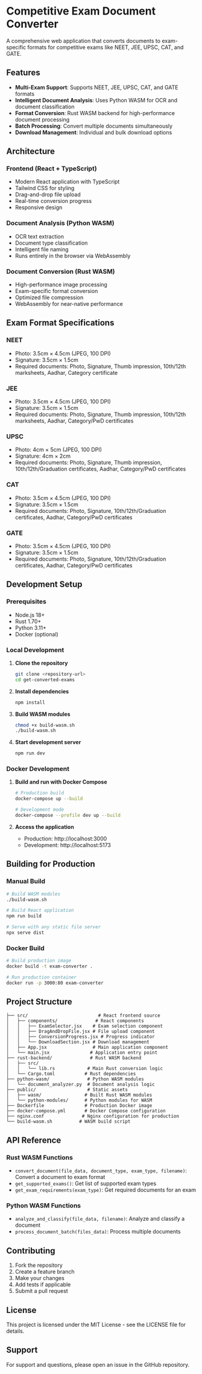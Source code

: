 # Competitive Exam Document Converter

A comprehensive web application that converts documents to exam-specific formats for competitive exams like NEET, JEE, UPSC, CAT, and GATE.

## Features

- **Multi-Exam Support**: Supports NEET, JEE, UPSC, CAT, and GATE formats
- **Intelligent Document Analysis**: Uses Python WASM for OCR and document classification
- **Format Conversion**: Rust WASM backend for high-performance document processing
- **Batch Processing**: Convert multiple documents simultaneously
- **Download Management**: Individual and bulk download options

## Architecture

### Frontend (React + TypeScript)
- Modern React application with TypeScript
- Tailwind CSS for styling
- Drag-and-drop file upload
- Real-time conversion progress
- Responsive design

### Document Analysis (Python WASM)
- OCR text extraction
- Document type classification
- Intelligent file naming
- Runs entirely in the browser via WebAssembly

### Document Conversion (Rust WASM)
- High-performance image processing
- Exam-specific format conversion
- Optimized file compression
- WebAssembly for near-native performance

## Exam Format Specifications

### NEET
- Photo: 3.5cm × 4.5cm (JPEG, 100 DPI)
- Signature: 3.5cm × 1.5cm
- Required documents: Photo, Signature, Thumb impression, 10th/12th marksheets, Aadhar, Category certificate

### JEE
- Photo: 3.5cm × 4.5cm (JPEG, 100 DPI)
- Signature: 3.5cm × 1.5cm
- Required documents: Photo, Signature, Thumb impression, 10th/12th marksheets, Aadhar, Category/PwD certificates

### UPSC
- Photo: 4cm × 5cm (JPEG, 100 DPI)
- Signature: 4cm × 2cm
- Required documents: Photo, Signature, Thumb impression, 10th/12th/Graduation certificates, Aadhar, Category/PwD certificates

### CAT
- Photo: 3.5cm × 4.5cm (JPEG, 100 DPI)
- Signature: 3.5cm × 1.5cm
- Required documents: Photo, Signature, 10th/12th/Graduation certificates, Aadhar, Category/PwD certificates

### GATE
- Photo: 3.5cm × 4.5cm (JPEG, 100 DPI)
- Signature: 3.5cm × 1.5cm
- Required documents: Photo, Signature, 10th/12th/Graduation certificates, Aadhar, Category/PwD certificates

## Development Setup

### Prerequisites
- Node.js 18+
- Rust 1.70+
- Python 3.11+
- Docker (optional)

### Local Development

1. **Clone the repository**
   ```bash
   git clone <repository-url>
   cd get-converted-exams
   ```

2. **Install dependencies**
   ```bash
   npm install
   ```

3. **Build WASM modules**
   ```bash
   chmod +x build-wasm.sh
   ./build-wasm.sh
   ```

4. **Start development server**
   ```bash
   npm run dev
   ```

### Docker Development

1. **Build and run with Docker Compose**
   ```bash
   # Production build
   docker-compose up --build

   # Development mode
   docker-compose --profile dev up --build
   ```

2. **Access the application**
   - Production: http://localhost:3000
   - Development: http://localhost:5173

## Building for Production

### Manual Build
```bash
# Build WASM modules
./build-wasm.sh

# Build React application
npm run build

# Serve with any static file server
npx serve dist
```

### Docker Build
```bash
# Build production image
docker build -t exam-converter .

# Run production container
docker run -p 3000:80 exam-converter
```

## Project Structure

```
├── src/                          # React frontend source
│   ├── components/              # React components
│   │   ├── ExamSelector.jsx    # Exam selection component
│   │   ├── DragAndDropFile.jsx # File upload component
│   │   ├── ConversionProgress.jsx # Progress indicator
│   │   └── DownloadSection.jsx # Download management
│   ├── App.jsx                 # Main application component
│   └── main.jsx               # Application entry point
├── rust-backend/              # Rust WASM backend
│   ├── src/
│   │   └── lib.rs            # Main Rust conversion logic
│   └── Cargo.toml           # Rust dependencies
├── python-wasm/              # Python WASM modules
│   └── document_analyzer.py  # Document analysis logic
├── public/                   # Static assets
│   ├── wasm/                # Built Rust WASM modules
│   └── python-modules/      # Python modules for WASM
├── Dockerfile               # Production Docker image
├── docker-compose.yml       # Docker Compose configuration
├── nginx.conf              # Nginx configuration for production
└── build-wasm.sh          # WASM build script
```

## API Reference

### Rust WASM Functions

- `convert_document(file_data, document_type, exam_type, filename)`: Convert a document to exam format
- `get_supported_exams()`: Get list of supported exam types
- `get_exam_requirements(exam_type)`: Get required documents for an exam

### Python WASM Functions

- `analyze_and_classify(file_data, filename)`: Analyze and classify a document
- `process_document_batch(files_data)`: Process multiple documents

## Contributing

1. Fork the repository
2. Create a feature branch
3. Make your changes
4. Add tests if applicable
5. Submit a pull request

## License

This project is licensed under the MIT License - see the LICENSE file for details.

## Support

For support and questions, please open an issue in the GitHub repository.